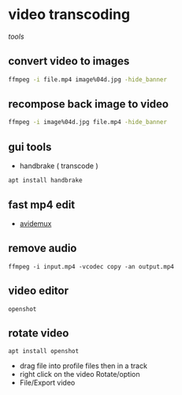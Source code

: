 # video transcoding

*tools*

## convert video to images

```sh
ffmpeg -i file.mp4 image%04d.jpg -hide_banner
```

## recompose back image to video

```sh
ffmpeg -i image%04d.jpg file.mp4 -hide_banner
```

## gui tools

- handbrake ( transcode )

```
apt install handbrake
```

## fast mp4 edit

- [avidemux](http://avidemux.sourceforge.net/download.html)

## remove audio

```
ffmpeg -i input.mp4 -vcodec copy -an output.mp4
```

## video editor

```
openshot
```

## rotate video

```
apt install openshot
```

- drag file into profile files then in a track
- right click on the video Rotate/option
- File/Export video
